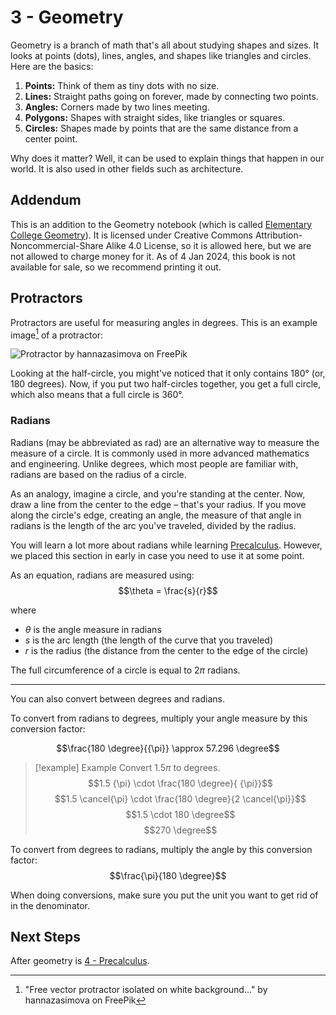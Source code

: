 # 3 - Geometry
  
Geometry is a branch of math that's all about studying shapes and sizes. It looks at points (dots), lines, angles, and shapes like triangles and circles. Here are the basics:

1. **Points:** Think of them as tiny dots with no size.
2. **Lines:** Straight paths going on forever, made by connecting two points.
3. **Angles:** Corners made by two lines meeting.
4. **Polygons:** Shapes with straight sides, like triangles or squares.
5. **Circles:** Shapes made by points that are the same distance from a center point.

Why does it matter? Well, it can be used to explain things that happen in our world. It is also used in other fields such as architecture.

## Addendum
This is an addition to the Geometry notebook (which is called [Elementary College Geometry](Mathematics%20Media/Elementary%20College%20Geometry%20by%20Henry%20Africk.pdf)). It is licensed under Creative Commons Attribution-Noncommercial-Share Alike 4.0 License, so it is allowed here, but we are not allowed to charge money for it. As of 4 Jan 2024, this book is not available for sale, so we recommend printing it out.



## Protractors

Protractors are useful for measuring angles in degrees. This is an example image[^protractor] of a protractor:

![Protractor by hannazasimova on FreePik](Media/Protractor.jpg)

[^protractor]: "Free vector protractor isolated on white background..." by hannazasimova on FreePik

Looking at the half-circle, you might've noticed that it only contains 180° (or, 180 degrees). Now, if you put two half-circles together, you get a full circle, which also means that a full circle is 360°.

### Radians
Radians (may be abbreviated as $\text{rad}$) are an alternative way to measure the measure of a circle. It is commonly used in more advanced mathematics and engineering. Unlike degrees, which most people are familiar with, radians are based on the radius of a circle.

As an analogy, imagine a circle, and you're standing at the center. Now, draw a line from the center to the edge – that's your radius. If you move along the circle's edge, creating an angle, the measure of that angle in radians is the length of the arc you've traveled, divided by the radius.

You will learn a lot more about radians while learning [Precalculus](Mathematics/4%20-%20Precalculus.md). However, we placed this section in early in case you need to use it at some point.

As an equation, radians are measured using:
$$\theta = \frac{s}{r}$$

where
- $\theta$ is the angle measure in radians
- $s$ is the arc length (the length of the curve that you traveled)
- $r$ is the radius (the distance from the center to the edge of the circle)

The full circumference of a circle is equal to $2 \pi$ radians.

---

You can also convert between degrees and radians.

To convert from radians to degrees, multiply your angle measure by this conversion factor:

$$\frac{180 \degree}{{\pi}} \approx 57.296 \degree$$

> [!example] Example
> Convert $1.5 \pi$ to degrees.
> $$1.5 {\pi} \cdot \frac{180 \degree}{ {\pi}}$$
> $$1.5 \cancel{\pi} \cdot \frac{180 \degree}{2 \cancel{\pi}}$$
> $$1.5 \cdot 180 \degree$$
> $$270 \degree$$

To convert from degrees to radians, multiply the angle by this conversion factor:
$$\frac{\pi}{180 \degree}$$

When doing conversions, make sure you put the unit you want to get rid of in the denominator.

## Next Steps
After geometry is [4 - Precalculus](Mathematics/4%20-%20Precalculus.md).
